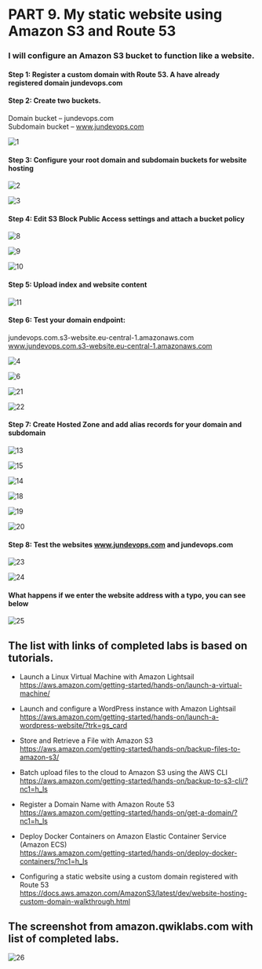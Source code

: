 # PART 9. My static website using Amazon S3 and Route 53
### I will configure an Amazon S3 bucket to function like a website.

#### Step 1: Register a custom domain with Route 53. A have already registered domain jundevops.com

#### Step 2: Create two buckets.

Domain bucket – jundevops.com  
Subdomain bucket – www.jundevops.com

![1](screenshots/1.png)  

#### Step 3: Configure your root domain and subdomain buckets for website hosting

![2](screenshots/2.png)

![3](screenshots/3.png)

#### Step 4: Edit S3 Block Public Access settings and attach a bucket policy

![8](screenshots/8.png)

![9](screenshots/9.png)

![10](screenshots/10.png)

#### Step 5: Upload index and website content

![11](screenshots/11.png)

#### Step 6: Test your domain endpoint: 

jundevops.com.s3-website.eu-central-1.amazonaws.com   
www.jundevops.com.s3-website.eu-central-1.amazonaws.com

![4](screenshots/4.png)

![6](screenshots/6.png)

![21](screenshots/21.png)

![22](screenshots/22.png)

#### Step 7: Create Hosted Zone and add alias records for your domain and subdomain

![13](screenshots/13.png)

![15](screenshots/15.png)

![14](screenshots/14.png)

![18](screenshots/18.png)

![19](screenshots/19.png)

![20](screenshots/20.png)

#### Step 8: Test the websites www.jundevops.com and jundevops.com 

![23](screenshots/23.png)

![24](screenshots/24.png)

#### What happens if we enter the website address with a typo, you can see below

![25](screenshots/25.png)


## The list with links of completed labs is based on tutorials.

-	Launch a Linux Virtual Machine with Amazon Lightsail  
https://aws.amazon.com/getting-started/hands-on/launch-a-virtual-machine/

-	Launch and configure a WordPress instance with Amazon Lightsail  
https://aws.amazon.com/getting-started/hands-on/launch-a-wordpress-website/?trk=gs_card

-	Store and Retrieve a File with Amazon S3  
https://aws.amazon.com/getting-started/hands-on/backup-files-to-amazon-s3/

-	Batch upload files to the cloud to Amazon S3 using the AWS CLI  
https://aws.amazon.com/getting-started/hands-on/backup-to-s3-cli/?nc1=h_ls

-	Register a Domain Name with Amazon Route 53  
https://aws.amazon.com/getting-started/hands-on/get-a-domain/?nc1=h_ls

-	Deploy Docker Containers on Amazon Elastic Container Service (Amazon ECS)  
https://aws.amazon.com/getting-started/hands-on/deploy-docker-containers/?nc1=h_ls

-	Configuring a static website using a custom domain registered with Route 53  
https://docs.aws.amazon.com/AmazonS3/latest/dev/website-hosting-custom-domain-walkthrough.html

## The screenshot from amazon.qwiklabs.com with list of completed labs.

![26](screenshots/26.png)

